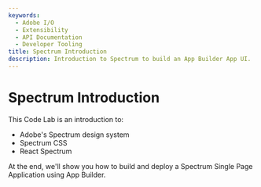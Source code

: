 ```yaml
---
keywords:
  - Adobe I/O
  - Extensibility
  - API Documentation
  - Developer Tooling
title: Spectrum Introduction
description: Introduction to Spectrum to build an App Builder App UI.
---
```


# Spectrum Introduction

This Code Lab is an introduction to: 

* Adobe's Spectrum design system
* Spectrum CSS 
* React Spectrum  

At the end, we'll show you how to build and deploy a Spectrum Single Page Application using App Builder.
